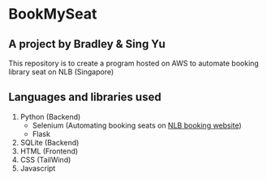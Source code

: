 # BookMySeat
## A project by Bradley & Sing Yu

This repository is to create a program hosted on AWS to automate booking library seat on NLB (Singapore)

## Languages and libraries used
1. Python (Backend)
    - Selenium (Automating booking seats on [NLB booking website](https://www.nlb.gov.sg/seatbooking/))
    - Flask
2. SQLite (Backend)
3. HTML (Frontend)
4. CSS (TailWind)
5. Javascript

